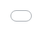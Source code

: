 ```yaml
---
layout: post
title: "[앨범]"
author: "undefined"
thumbnail: "https://www.allkpop.com/upload/2021/02/content/021644/thumb/1612302292-goldenchild.jpg"
tags: 
---
```



![image](https://www.allkpop.com/upload/2021/02/content/021644/1612302292-goldenchild.jpg)

[이 리뷰는 필자는 물론 모든 케이팝의 의견을 반영하지 않습니다.]

트랙 목록:


<div class="video_wrapper" style="padding-top: 56.25%;">
    <iframe src="https://open.spotify.com/embed/album/0UHpoOOB9NC0joJKAWuYgi" width="560" height="260" frameborder="0" allowtransparency="true" allow="encrypted-media"></iframe>
</div>


1. 네.

2. 불태워라

3. 쿨쿨

4. N라운드

5. 은하수

6. 숨 쉬어

![image](https://www.allkpop.com/upload/2021/01/content/312129/1612146573-image.png)

골든 차일드가 벌써 다섯 번째 미니앨범에 올랐다는 사실을 믿을 수 있나요? 그들의 최근 발매작인 [YES.]는 감정적으로 자극적이고 선율적인 트랙들로 가득 차 있는 6곡의 발매곡으로, 앨범이 무엇을 가져올지 암시하는 악기이다. "[YES.]"는 본질적으로 실험적이고 전자적이지만, 궁극적으로 앨범을 완성할 때 반드시 들어야 하는 많은 레이어들을 가지고 있다.

골든차일드가 선택한 타이틀곡은 `번 잇(Burn It)`으로 몇 년 전 K-Pop이 자유자재로 채용했던 트로피컬 하우스의 고전 트렌드를 다시금 짚어봤다. 이 곡은 하늘하늘한 음색과 리듬감 있는 낮은 멜로디를 가진 몇몇 진지한 성악 체조를 특징으로 한다. 노래는 획기적이지는 않지만 즐겁고 즐거운 느낌이다. `쿨쿨쿨`은 중독성 있는 소개로 타이틀의 뒤를 잇는다. 이 노래에서 모든 멤버들, 그리고 그들이 무엇을 하고 있는지 간에 심각한 조화가 이루어지고 있다. `쿨쿨쿨`은 `번 잇`의 강렬함을 본뜬 쾌활하고 통통 튀는 맛이다.

![image](https://www.allkpop.com/upload/2021/01/content/312130/1612146621-image.png)

`라운드 N라운드`에서 가장 먼저 눈길을 끈 것은 단연 독보적인 탁구 악기였다. 순식간에 수아베 하우스 사운드로 옮겨갔지만, 이 곡의 소개 부분은 너무나 쉽게 기억된다. `Round N Round`는 전체적으로 제가 정말 즐기는 향수와 빈티지한 팝송을 조금 가지고 있다. 골든 차일드는 이번 발매에서 그룹의 가장 느린 트랙인 "밀키 웨이"로 상황을 더디게 한다.

비록 그것이 완전히 발라드는 아니지만, 그것은 여전히 발라드만큼 큰 의미를 지니고 있다. 그룹이 라이브 회로로 돌아갈 수 있을 때 정말로 울려 퍼질 것 같은 멋진 진행 과정이 있습니다. "Milky Way"는 경기장에서 연주하기 위해 쓰여진 노래처럼 느껴진다. "Breath"는 슈퍼 레트로 80년대 영감을 받은 사운드로 앨범을 마무리한다. 드럼 브레이크부터 가사 배치, 보컬 전달까지 전곡이 그 시대에 대한 향수를 불러일으킨다. 그러나 "Breath"는 분명히 현대적 감각을 지니고 있어 마치 그것이 단지 또 다른 80년대의 화려한 댄스 트랙이 아닌 것처럼 느끼게 한다.

MV 검토


<div class="video_wrapper" style="padding-top: 56.25%;">
    <iframe width="100%" height="100%" src="//www.youtube.com/embed/lDWM2QnPPAY" frameborder="0" allowfullscreen="" style="position: absolute; top: 0px; left: 0px; width: 100%; height: 100%;"></iframe>
</div>


2021년은 영화적인 뮤직비디오에 있어서 정말 훌륭한 작품이었고, 골든차일드의 `번 잇`도 예외는 아니다. "Burn It"으로 이 그룹은 매우 강렬한 좀비 영화를 묘사했습니다! 드라마틱하고 디스토픽한 `번 잇`은 마치 `부산행`을 MV 형식으로 보는 것 같다. 스토리라인은 감성적이고 강렬하며, K-Pop MV들이 영화 전체의 줄거리를 가졌던 시절을 그리워하는 고개를 끄덕인다. 이것은 꼭 봐야 하는 MV입니다!

MV 점수:


<div class="video_wrapper" style="padding-top: 56.25%;">
    <iframe src="https://embed.music.apple.com/us/album/golden-child-5th-mini-album-yes-ep/1549864486?app=music&amp;itsct=music_box&amp;itscg=30200&amp;ct=albums_golden_child_5th_mini_album_%5Byes.&amp;ls=1" height="650px" frameborder="0" sandbox="allow-forms allow-popups allow-same-origin allow-scripts allow-top-navigation-by-user-activation" allow="autoplay *; encrypted-media *;" style="width: 100%; max-width: 600px; overflow: hidden; border-radius: 10px; background: transparent;"></iframe>
</div>


MV 관련성...8

MV 프로덕션...10

MV 개념……8

MV 점수: 8.67

앨범 점수:

앨범 제작...8

앨범 컨셉……8

트랙리스트………………7

앨범 점수: 7.67

전체: 8.2

![image](https://tools.applemediaservices.com/api/badges/listen-on-apple-music/badge/en-US?size=250x83&releaseDate=1611532800&h=14f672da540447a1a4421a0592942756)